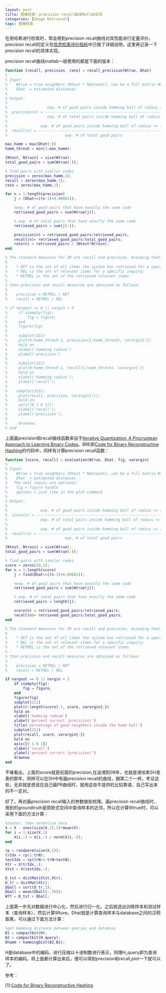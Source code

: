 ```yaml
---
layout: post
title: 图像检索：precision recall曲线Matlab实现
categories: [Image Retrieval]
tags: 图像检索
---
```


在用哈希进行检索时，常会用到precision recall曲线对其性能进行定量评价。precision recall的定义在[信息检索评价指标](http://yuanyong.org/blog/evaluation-of-information-retrieval.html)中已做了详细说明，这里再记录一下precision recall的具体实现。

precision recall曲线matlab一般使用的都是下面的版本：

```matlab
function [recall, precision, rate] = recall_precision(Wtrue, Dhat)
%
% Input:
%    Wtrue = true neighbors [Ntest * Ndataset], can be a full matrix NxN
%    Dhat  = estimated distances
%
% Output:
%
%                  exp. # of good pairs inside hamming ball of radius <= (n-1)
%  precision(n) = --------------------------------------------------------------
%                  exp. # of total pairs inside hamming ball of radius <= (n-1)
%
%               exp. # of good pairs inside hamming ball of radius <= (n-1)
%  recall(n) = --------------------------------------------------------------
%                          exp. # of total good pairs

max_hamm = max(Dhat(:))
hamm_thresh = min(3,max_hamm);

[Ntest, Ntrain] = size(Wtrue);
total_good_pairs = sum(Wtrue(:));

% find pairs with similar codes
precision = zeros(max_hamm,1);
recall = zeros(max_hamm,1);
rate = zeros(max_hamm,1);

for n = 1:length(precision)
    j = (Dhat<=((n-1)+0.00001));

    %exp. # of good pairs that have exactly the same code
    retrieved_good_pairs = sum(Wtrue(j));

    % exp. # of total pairs that have exactly the same code
    retrieved_pairs = sum(j(:));

    precision(n) = retrieved_good_pairs/retrieved_pairs;
    recall(n)= retrieved_good_pairs/total_good_pairs;
    rate(n) = retrieved_pairs / (Ntest*Ntrain);
end

% The standard measures for IR are recall and precision. Assuming that:
%
%    * RET is the set of all items the system has retrieved for a specific inquiry;
%    * REL is the set of relevant items for a specific inquiry;
%    * RETREL is the set of the retrieved relevant items
%
% then precision and recall measures are obtained as follows:
%
%    precision = RETREL / RET
%    recall = RETREL / REL

% if nargout == 0 || nargin > 3
%     if isempty(fig);
%         fig = figure;
%     end
%     figure(fig)
%
%     subplot(311)
%     plot(0:hamm_thresh-1, precision(1:hamm_thresh), varargin{:})
%     hold on
%     xlabel('hamming radius')
%     ylabel('precision')
%
%     subplot(312)
%     plot(0:hamm_thresh-1, recall(1:hamm_thresh), varargin{:})
%     hold on
%     xlabel('hamming radius');
%     ylabel('recall');
%
%    subplot(313);
%     plot(recall, precision, varargin{:});
%     hold on;
%     axis([0 1 0 1]);
%     xlabel('recall');
%     ylabel('precision');
%
%     drawnow;
% end
```

上面画precision和recall曲线函数来自于[Iterative Quantization: A Procrustean Approach to Learning Binary Codes](http://www.unc.edu/~yunchao/itq.htm)。BRE即[Code for Binary Reconstructive Hashing](http://www.cse.ohio-state.edu/~kulis/pubschron.htm)的代码中，同样有计算precision recall函数：

```matlab
function [score, recall] = evaluation(Wtrue, Dhat, fig, varargin)
%
% Input:
%    Wtrue = true neighbors [Ntest * Ndataset], can be a full matrix NxN
%    Dhat  = estimated distances
%   The next inputs are optional:
%    fig = figure handle
%    options = just like in the plot command
%
% Output:
%
%               exp. # of good pairs inside hamming ball of radius <= (n-1)
%  score(n) = --------------------------------------------------------------
%               exp. # of total pairs inside hamming ball of radius <= (n-1)
%
%               exp. # of good pairs inside hamming ball of radius <= (n-1)
%  recall(n) = --------------------------------------------------------------
%                          exp. # of total good pairs

[Ntest, Ntrain] = size(Wtrue);
total_good_pairs = sum(Wtrue(:));

% find pairs with similar codes
score = zeros(20,1);
for n = 1:length(score)
    j = find(Dhat<=((n-1)+0.00001));

    %exp. # of good pairs that have exactly the same code
    retrieved_good_pairs = sum(Wtrue(j));

    % exp. # of total pairs that have exactly the same code
    retrieved_pairs = length(j);

    score(n) = retrieved_good_pairs/retrieved_pairs;
    recall(n)= retrieved_good_pairs/total_good_pairs;
end

% The standard measures for IR are recall and precision. Assuming that:
%
%    * RET is the set of all items the system has retrieved for a specific inquiry;
%    * REL is the set of relevant items for a specific inquiry;
%    * RETREL is the set of the retrieved relevant items
%
% then precision and recall measures are obtained as follows:
%
%    precision = RETREL / RET
%    recall = RETREL / REL

if nargout == 0 || nargin > 3
    if isempty(fig);
        fig = figure;
    end
    figure(fig)
    subplot(211)
    plot(0:length(score)-1, score, varargin{:})
    hold on
    xlabel('hamming radium')
    ylabel('percent correct (precision)')
    title('percentage of good neighbors inside the hamm ball')
    subplot(212)
    plot(recall, score, varargin{:})
    hold on
    axis([0 1 0 1])
    xlabel('recall')
    ylabel('percent correct (precision)')
    drawnow
end
```

不难看出，上面的score就是前面的precision,在追溯到08年，也就是谱哈希SH发表的那年，同样可以在SH中有画precision recall的曲线，跟第二个一样。考证这些，无非就是想说在自己画PR曲线时，就用这些牛提供的比较靠谱，自己写出来的不一定对。

好了，再对画precision recall输入的参数做些梳理。画precision recall曲线时，用到的groundtruth是原欧式空间中查询样本的近邻，所以在计算Wtrue时，可以采用下面的方法计算：

```matlab
%center, then normalize data
X = X - ones(size(X,1),1)*mean(X);
for i = 1:size(X,1)
    X(i,:) = X(i,:) / norm(X(i,:));
end

rp = randperm(size(X,1));
trIdx = rp(1:trN);
testIdx = rp(trN+1:trN+testN);
Xtr = X(trIdx,:);
Xtst = X(testIdx,:);

D_tst = distMat(Xtst,Xtr);
D_tr = distMat(Xtr);
Dball = sort(D_tr,2);
Dball = mean(Dball(:,50));
WTT = D_tst < Dball;
```

上面第一步先对数据进行中心化，然后进行归一化。之后挑选出训练样本和测试样本（查询样本），然后计算Wture。Dhat就是计算查询样本与database之间的汉明距离，可以通过下面方法计算：

```matlab
%get Hamming distance between queries and database
B1 = compactbit(H);
B2 = compactbit(H_query);
Dhamm = hammingDist(B2,B1);
```

H是database中的编码，进行压缩以十进制数进行表示，同理H_query即为查询样本的编码。将上面都计算出来后，便可以得到precision和recall,plot一下就可以了。

参考：

[1]:[Code for Binary Reconstructive Hashing](http://www.cse.ohio-state.edu/~kulis/pubschron.htm)

